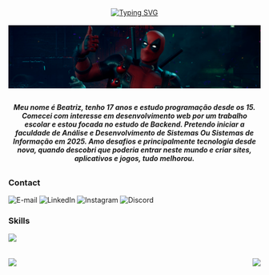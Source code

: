 <div align="center">
<a href="https://git.io/typing-svg">
<img src="https://readme-typing-svg.demolab.com?font=Fira+Code&weight=700&pause=1000&color=8E2939&width=435&size=22&lines=%E2%8B%86%EF%BD%A1Welcome+to+my+profile!!+%3A)+%E2%9C%A7%EF%BD%A1" alt="Typing SVG"/>
</a>
</div>
<br>
<img align="center" alt="" src="./.imgs/header.png">

##

<!--Sobre mim-->
<p font-size="15px" align="center"><strong><i>Meu nome é Beatriz, tenho 17 anos e estudo programação desde os 15. Comecei com interesse em desenvolvimento web por um trabalho escolar e estou focada no estudo de Backend. Pretendo iniciar a faculdade de Análise e Desenvolvimento de Sistemas Ou Sistemas de Informação em 2025. Amo desafios e principalmente tecnologia desde nova, quando descobri que poderia entrar neste mundo e criar sites, aplicativos e jogos, tudo melhorou.</i></strong></p>

##

</div>

<img align="right" alt="" height="190px" src="./.imgs/mario2.gif">

<h3 align="left">Contact</h3>


![E-mail](https://img.shields.io/badge/Gmail-000?style=for-the-badge&logo=gmail&logoColor=691e19&color:FFF")
![LinkedIn](https://img.shields.io/badge/LinkedIn-000?style=for-the-badge&logo=linkedin&&logoColor=691e19&color:FFF")
![Instagram](https://img.shields.io/badge/Instagram-000?style=for-the-badge&logo=instagram&logoColor=691e19&color:FFF")
![Discord](https://img.shields.io/badge/Discord-000?style=for-the-badge&logo=discord&logoColor=691e19&color:FFF)

<h3 align="left" color="#8E2939">Skills</h3>
<div>
 <a href="https://skillicons.dev">
    <img src="https://skillicons.dev/icons?i=git,java,mysql" />
  </a>
</div>

##
<div>
<img height="170em" src="https://github-readme-stats.vercel.app/api?username=trizwz&show_icons=true&title_color=ffffff&text_color=ffffff&icon_color=e62f22&border_color=e62f22&border_radius=5&theme=transparent">
<img align="right" height="170em" src="https://github-readme-stats.vercel.app/api/top-langs/?username=trizwz&langs_count=8&title_color=ffffff&text_color=ffffff&icon_color=e62f22&border_color=e62f22&border_radius=5&theme=transparent">
</div>
